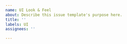 ```yaml
---
name: UI Look & Feel
about: Describe this issue template's purpose here.
title: ''
labels: UI
assignees: ''

---
```



